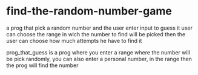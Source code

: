 # find-the-random-number-game
a prog that pick a random number and the user enter input to guess it
user can choose the range in wich the number to find will be picked
then the user can choose how much attempts he have to find it

prog_that_guess is a prog where you enter a range where the number will be pick randomly,
you can also enter a personal number, in the range
then the prog will find the number
